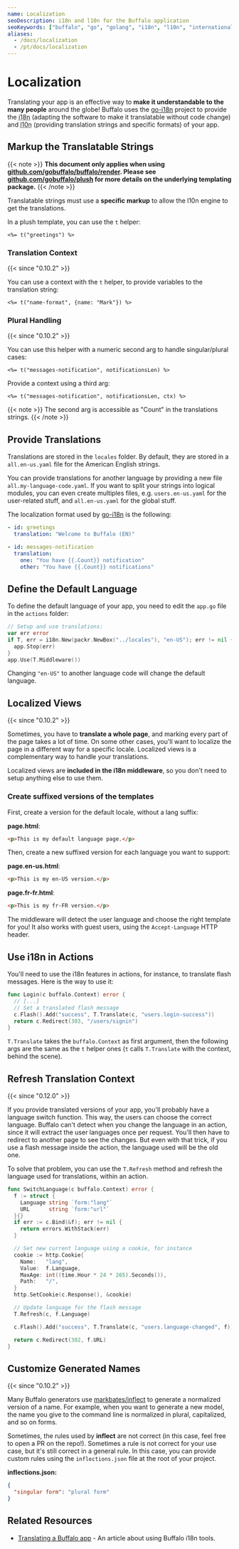 ```yaml
---
name: Localization
seoDescription: i18n and l10n for the Buffalo application
seoKeywords: ["buffalo", "go", "golang", "i18n", "l10n", "internationalization", "localization"]
aliases:
  - /docs/localization
  - /pt/docs/localization
---
```


# Localization

Translating your app is an effective way to **make it understandable to the many people** around the globe! Buffalo uses the [go-i18n](https://github.com/nicksnyder/go-i18n) project to provide the <abbr title="internationalization">i18n</abbr> (adapting the software to make it translatable without code change) and <abbr title="localization">l10n</abbr> (providing translation strings and specific formats) of your app.

## Markup the Translatable Strings

{{< note >}}
**This document only applies when using [github.com/gobuffalo/buffalo/render](https://github.com/gobuffalo/buffalo/tree/main/render).
Please see [github.com/gobuffalo/plush](https://github.com/gobuffalo/plush) for more details on the underlying templating package.**
{{< /note >}}

Translatable strings must use a **specific markup** to allow the l10n engine to get the translations.

In a plush template, you can use the `t` helper:

```plain
<%= t("greetings") %>
```

### Translation Context
{{< since "0.10.2" >}}

You can use a context with the `t` helper, to provide variables to the translation string:

```plain
<%= t("name-format", {name: "Mark"}) %>
```

### Plural Handling

{{< since "0.10.2" >}}

You can use this helper with a numeric second arg to handle singular/plural cases:

```plain
<%= t("messages-notification", notificationsLen) %>
```

Provide a context using a third arg:

```plain
<%= t("messages-notification", notificationsLen, ctx) %>
```

{{< note >}}
The second arg is accessible as "Count" in the translations strings.
{{< /note >}}

## Provide Translations

Translations are stored in the `locales` folder. By default, they are stored in a `all.en-us.yaml` file for the American English strings.

You can provide translations for another language by providing a new file `all.my-language-code.yaml`. If you want to split your strings into logical modules, you can even create multiples files, e.g. `users.en-us.yaml` for the user-related stuff, and `all.en-us.yaml` for the global stuff.

The localization format used by [go-i18n](https://github.com/nicksnyder/go-i18n) is the following:

```yaml
- id: greetings
  translation: "Welcome to Buffalo (EN)"

- id: messages-notification
  translation:
    one: "You have {{.Count}} notification"
    other: "You have {{.Count}} notifications"
```

## Define the Default Language

To define the default language of your app, you need to edit the `app.go` file in the `actions` folder:

```go
// Setup and use translations:
var err error
if T, err = i18n.New(packr.NewBox("../locales"), "en-US"); err != nil {
  app.Stop(err)
}
app.Use(T.Middleware())
```

Changing `"en-US"` to another language code will change the default language.

## Localized Views
{{< since "0.10.2" >}}

Sometimes, you have to **translate a whole page**, and marking every part of the page takes a lot of time. On some other cases, you'll want to localize the page in a different way for a specific locale. Localized views is a complementary way to handle your translations.

Localized views are **included in the i18n middleware**, so you don't need to setup anything else to use them.

### Create suffixed versions of the templates

First, create a version for the default locale, without a lang suffix:

**page.html**:
```html
<p>This is my default language page.</p>
```

Then, create a new suffixed version for each language you want to support:

**page.en-us.html**:
```html
<p>This is my en-US version.</p>
```

**page.fr-fr.html**:
```html
<p>This is my fr-FR version.</p>
```

The middleware will detect the user language and choose the right template for you! It also works with guest users, using the `Accept-Language` HTTP header.

## Use i18n in Actions

You'll need to use the i18n features in actions, for instance, to translate flash messages. Here is the way to use it:

``` go
func Login(c buffalo.Context) error {
  // [...]
  // Set a translated flash message
  c.Flash().Add("success", T.Translate(c, "users.login-success"))
  return c.Redirect(303, "/users/signin")
}
```

`T.Translate` takes the `buffalo.Context` as first argument, then the following args are the same as the `t` helper ones (`t` calls `T.Translate` with the context, behind the scene).

## Refresh Translation Context
{{< since "0.12.0" >}}

If you provide translated versions of your app, you'll probably have a language switch function. This way, the users can choose the correct language.
Buffalo can't detect when you change the language in an action, since it will extract the user languages once per request. You'll then have to redirect to another page to see the changes. But even with that trick, if you use a flash message inside the action, the language used will be the old one.

To solve that problem, you can use the `T.Refresh` method and refresh the language used for translations, within an action.

```go
func SwitchLanguage(c buffalo.Context) error {
  f := struct {
    Language string `form:"lang"`
    URL      string `form:"url"`
  }{}
  if err := c.Bind(&f); err != nil {
    return errors.WithStack(err)
  }

  // Set new current language using a cookie, for instance
  cookie := http.Cookie{
    Name:   "lang",
    Value:  f.Language,
    MaxAge: int((time.Hour * 24 * 265).Seconds()),
    Path:   "/",
  }
  http.SetCookie(c.Response(), &cookie)

  // Update language for the flash message
  T.Refresh(c, f.Language)

  c.Flash().Add("success", T.Translate(c, "users.language-changed", f))

  return c.Redirect(302, f.URL)
}
```

## Customize Generated Names
{{< since "0.10.2" >}}

Many Buffalo generators use [markbates/inflect](https://github.com/markbates/inflect) to generate a normalized version of a name. For example, when you want to generate a new model, the name you give to the command line is normalized in plural, capitalized, and so on forms.

Sometimes, the rules used by **inflect** are not correct (in this case, feel free to open a PR on the repo!). Sometimes a rule is not correct for your use case, but it's still correct in a general rule. In this case, you can provide custom rules using the `inflections.json` file at the root of your project.

**inflections.json:**
```json
{
  "singular form": "plural form"
}
```

## Related Resources

* [Translating a Buffalo app](https://blog.gobuffalo.io/translating-a-buffalo-app-1b4f32e6cb57) - An article about using Buffalo i18n tools.
